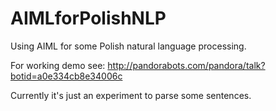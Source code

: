 AIMLforPolishNLP
================

Using AIML for some Polish natural language processing.

For working demo see:
http://pandorabots.com/pandora/talk?botid=a0e334cb8e34006c

Currently it's just an experiment to parse some sentences.

